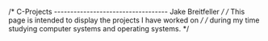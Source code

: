 /* C-Projects ----------------------------------- Jake Breitfeller */
/* This page is intended to display the projects I have worked on  */
/* during my time studying computer systems and operating systems. */
